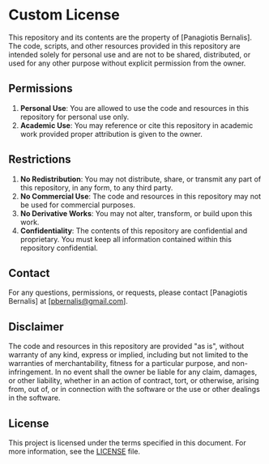 # Custom License

This repository and its contents are the property of [Panagiotis Bernalis]. The code, scripts, and other resources provided in this repository are intended solely for personal use and are not to be shared, distributed, or used for any other purpose without explicit permission from the owner.

## Permissions

1. **Personal Use**: You are allowed to use the code and resources in this repository for personal use only.
2. **Academic Use**: You may reference or cite this repository in academic work provided proper attribution is given to the owner.

## Restrictions

1. **No Redistribution**: You may not distribute, share, or transmit any part of this repository, in any form, to any third party.
2. **No Commercial Use**: The code and resources in this repository may not be used for commercial purposes.
3. **No Derivative Works**: You may not alter, transform, or build upon this work.
4. **Confidentiality**: The contents of this repository are confidential and proprietary. You must keep all information contained within this repository confidential.

## Contact

For any questions, permissions, or requests, please contact [Panagiotis Bernalis] at [pbernalis@gmail.com].

## Disclaimer

The code and resources in this repository are provided "as is", without warranty of any kind, express or implied, including but not limited to the warranties of merchantability, fitness for a particular purpose, and non-infringement. In no event shall the owner be liable for any claim, damages, or other liability, whether in an action of contract, tort, or otherwise, arising from, out of, or in connection with the software or the use or other dealings in the software.

## License

This project is licensed under the terms specified in this document. For more information, see the [LICENSE](LICENSE) file.

